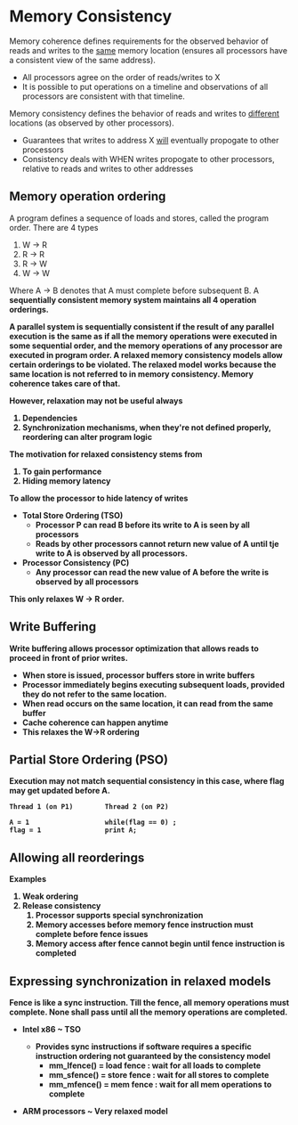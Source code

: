 # Memory Consistency

Memory coherence defines requirements for the observed behavior of reads and writes to the <u>same</u> memory location (ensures all processors have a consistent view of the same address). 
- All processors agree on the order of reads/writes to X
- It is possible to put operations on a timeline and observations of all processors are consistent with that timeline.

Memory consistency defines the behavior of reads and writes to <u>different</u> locations (as observed by other processors).
- Guarantees that writes to address X <u>will</u> eventually propogate to other processors
- Consistency deals with WHEN writes propogate to other processors, relative to reads and writes to other addresses

## Memory operation ordering

A program defines a sequence of loads and stores, called the program order. There are 4 types
1. W -> R
2. R -> R
3. R -> W
4. W -> W

Where A -> B denotes that A must complete before subsequent B.
A <b>sequentially consistent memory system<b> maintains all 4 operation orderings.

A parallel system is sequentially consistent if the result of any parallel execution is the same as if all the memory operations were executed in some sequential order, and the memory operations of any processor are executed in program order. A relaxed memory consistency models allow certain orderings to be violated.
The relaxed model works because the same location is not referred to in memory consistency. Memory coherence takes care of that. 

However, relaxation may not be useful always
1. Dependencies
2. Synchronization mechanisms, when they're not defined properly, reordering can alter program logic

The motivation for relaxed consistency stems from
1. To gain performance
2. Hiding memory latency

To allow the processor to hide latency of writes
- Total Store Ordering (TSO)
  - Processor P can read B before its write to A is seen by all processors
  - Reads by other processors cannot return new value of A until tje write to A is observed by all processors.
- Processor Consistency (PC)
  - Any processor can read the new value of A before the write is observed by all processors

This only relaxes W -> R order. 

## Write Buffering

Write buffering allows processor optimization that allows reads to proceed in front of prior writes.
- When store is issued, processor buffers store in write buffers
- Processor immediately begins executing subsequent loads, provided they do not refer to the same location.
- When read occurs on the same location, it can read from the same buffer
- Cache coherence can happen anytime
- This relaxes the W->R ordering

## Partial Store Ordering (PSO)

Execution may not match sequential consistency in this case, where flag may get updated before A.
```
Thread 1 (on P1)        Thread 2 (on P2)

A = 1                   while(flag == 0) ;
flag = 1                print A;
```

## Allowing all reorderings

Examples
1. Weak ordering
2. Release consistency
   1. Processor supports special synchronization
   2. Memory accesses before memory fence instruction must complete before fence issues
   3. Memory access after fence cannot begin until fence instruction is completed

## Expressing synchronization in relaxed models

Fence is like a sync instruction. Till the fence, all memory operations must complete. None shall pass until all the memory operations are completed.

- Intel x86 ~ TSO
  - Provides sync instructions if software requires a specific instruction ordering not guaranteed by the consistency model
    - mm_lfence() = load fence : wait for all loads to complete
    - mm_sfence() = store fence : wait for all stores to complete
    - mm_mfence() = mem fence : wait for all mem operations to complete

- ARM processors ~ Very relaxed model


